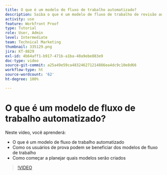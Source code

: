 ```yaml
---
title: O que é um modelo de fluxo de trabalho automatizado?
description: Saiba o que é um modelo de fluxo de trabalho de revisão automatizado e como os usuários de provas podem se beneficiar deles. Comece planejando quais modelos serão criados.
activity: use
feature: Workfront Proof
type: Tutorial
role: User, Admin
level: Intermediate
team: Technical Marketing
thumbnail: 335129.png
jira: KT-8829
exl-id: 4b64aff1-b917-471b-a1ba-40a9ebe883e9
doc-type: video
source-git-commit: a25a49e59ca483246271214886ea4dc9c10e8d66
workflow-type: ht
source-wordcount: '62'
ht-degree: 100%

---
```


# O que é um modelo de fluxo de trabalho automatizado?

Neste vídeo, você aprenderá:

* O que é um modelo de fluxo de trabalho automatizado
* Como os usuários de prova podem se beneficiar dos modelos de fluxo de trabalho
* Como começar a planejar quais modelos serão criados

>[!VIDEO](https://video.tv.adobe.com/v/335129/?quality=12&learn=on)

<!---
Learn More Icon
Automated workflow overview
Create and manage Automated Workflow templates
Configure a proof
--->
